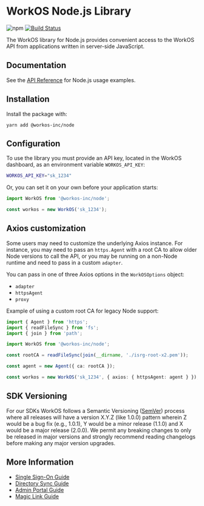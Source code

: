 # WorkOS Node.js Library

![npm](https://img.shields.io/npm/v/@workos-inc/node)
[![Build Status](https://workos.semaphoreci.com/badges/workos-node/branches/main.svg?style=shields)](https://workos.semaphoreci.com/projects/workos-node)

The WorkOS library for Node.js provides convenient access to the WorkOS API from applications written in server-side JavaScript.

## Documentation

See the [API Reference](https://workos.com/docs/reference/client-libraries) for Node.js usage examples.

## Installation

Install the package with:

```
yarn add @workos-inc/node
```

## Configuration

To use the library you must provide an API key, located in the WorkOS dashboard, as an environment variable `WORKOS_API_KEY`:

```sh
WORKOS_API_KEY="sk_1234"
```

Or, you can set it on your own before your application starts:

```ts
import WorkOS from '@workos-inc/node';

const workos = new WorkOS('sk_1234');
```

## Axios customization

Some users may need to customize the underlying Axios instance. For instance, you may need to pass an `https.Agent` with a root CA to allow older Node versions to call the API, or you may be running on a non-Node runtime and need to pass in a custom `adapter`.

You can pass in one of three Axios options in the `WorkOSOptions` object:

- `adapter`
- `httpsAgent`
- `proxy`

Example of using a custom root CA for legacy Node support:

```ts
import { Agent } from 'https';
import { readFileSync } from 'fs';
import { join } from 'path';

import WorkOS from '@workos-inc/node';

const rootCA = readFileSync(join(__dirname, './isrg-root-x2.pem'));

const agent = new Agent({ ca: rootCA });

const workos = new WorkOS('sk_1234', { axios: { httpsAgent: agent } });
```

## SDK Versioning

For our SDKs WorkOS follows a Semantic Versioning ([SemVer](https://semver.org/)) process where all releases will have a version X.Y.Z (like 1.0.0) pattern wherein Z would be a bug fix (e.g., 1.0.1), Y would be a minor release (1.1.0) and X would be a major release (2.0.0). We permit any breaking changes to only be released in major versions and strongly recommend reading changelogs before making any major version upgrades.

## More Information

- [Single Sign-On Guide](https://workos.com/docs/sso/guide)
- [Directory Sync Guide](https://workos.com/docs/directory-sync/guide)
- [Admin Portal Guide](https://workos.com/docs/admin-portal/guide)
- [Magic Link Guide](https://workos.com/docs/magic-link/guide)
